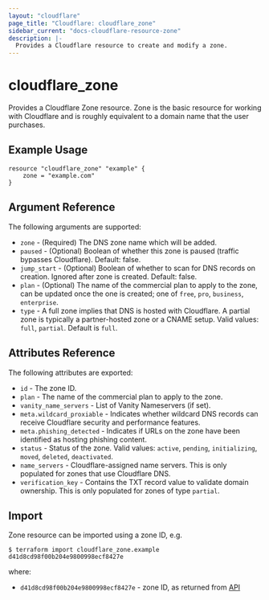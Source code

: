 ```yaml
---
layout: "cloudflare"
page_title: "Cloudflare: cloudflare_zone"
sidebar_current: "docs-cloudflare-resource-zone"
description: |-
  Provides a Cloudflare resource to create and modify a zone.
---
```


# cloudflare_zone

Provides a Cloudflare Zone resource. Zone is the basic resource for working with Cloudflare and is roughly equivalent to a domain name that the user purchases.

## Example Usage

```hcl
resource "cloudflare_zone" "example" {
    zone = "example.com"
}
```

## Argument Reference

The following arguments are supported:

* `zone` - (Required) The DNS zone name which will be added.
* `paused` - (Optional) Boolean of whether this zone is paused (traffic bypasses Cloudflare). Default: false.
* `jump_start` - (Optional) Boolean of whether to scan for DNS records on creation. Ignored after zone is created. Default: false.
* `plan` - (Optional) The name of the commercial plan to apply to the zone, can be updated once the one is created; one of `free`, `pro`, `business`, `enterprise`.
* `type` - A full zone implies that DNS is hosted with Cloudflare. A partial zone is typically a partner-hosted zone or a CNAME setup. Valid values: `full`, `partial`. Default is `full`.

## Attributes Reference

The following attributes are exported:

* `id` - The zone ID.
* `plan` - The name of the commercial plan to apply to the zone.
* `vanity_name_servers` - List of Vanity Nameservers (if set).
* `meta.wildcard_proxiable` - Indicates whether wildcard DNS records can receive Cloudflare security and performance features.
* `meta.phishing_detected` - Indicates if URLs on the zone have been identified as hosting phishing content.
* `status` - Status of the zone. Valid values: `active`, `pending`, `initializing`, `moved`, `deleted`, `deactivated`.
* `name_servers` - Cloudflare-assigned name servers. This is only populated for zones that use Cloudflare DNS.
* `verification_key` - Contains the TXT record value to validate domain ownership. This is only populated for zones of type `partial`. 

## Import

Zone resource can be imported using a zone ID, e.g.

```
$ terraform import cloudflare_zone.example d41d8cd98f00b204e9800998ecf8427e
```

where:

* `d41d8cd98f00b204e9800998ecf8427e` - zone ID, as returned from [API](https://api.cloudflare.com/#zone-list-zones)
